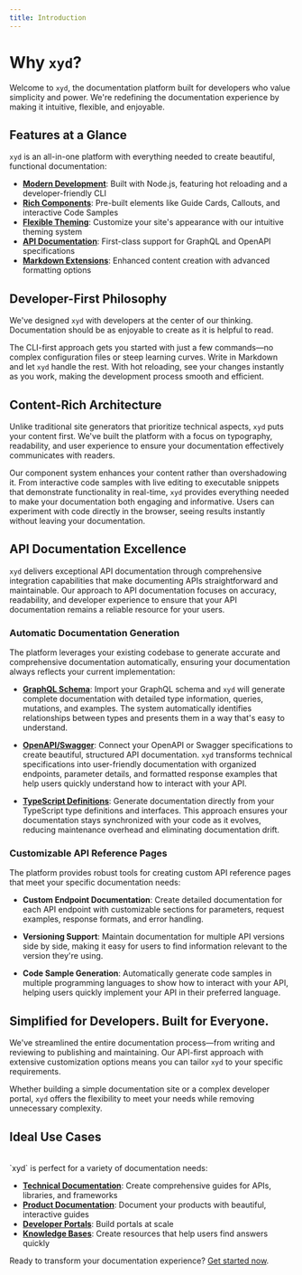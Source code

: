 ```yaml
---
title: Introduction
---
```


# Why `xyd`?

Welcome to `xyd`, the documentation platform built for developers who value simplicity and power. We're redefining the documentation experience by making it intuitive, flexible, and enjoyable.

## Features at a Glance

`xyd` is an all-in-one platform with everything needed to create beautiful, functional documentation:

- **[Modern Development](/docs/guides/quickstart)**: Built with Node.js, featuring hot reloading and a developer-friendly CLI
- **[Rich Components](/docs/components)**: Pre-built elements like Guide Cards, Callouts, and interactive Code Samples
- **[Flexible Theming](/docs/guides/themes)**: Customize your site's appearance with our intuitive theming system
- **[API Documentation](/docs/guides/graphql)**: First-class support for GraphQL and OpenAPI specifications
- **[Markdown Extensions](/docs/guides/markdown-extensions)**: Enhanced content creation with advanced formatting options

## Developer-First Philosophy

We've designed `xyd` with developers at the center of our thinking. Documentation should be as enjoyable to create as it is helpful to read.

The CLI-first approach gets you started with just a few commands—no complex configuration files or steep learning curves. Write in Markdown and let `xyd` handle the rest. With hot reloading, see your changes instantly as you work, making the development process smooth and efficient.

## Content-Rich Architecture

Unlike traditional site generators that prioritize technical aspects, `xyd` puts your content first. We've built the platform with a focus on typography, readability, and user experience to ensure your documentation effectively communicates with readers.

Our component system enhances your content rather than overshadowing it. From interactive code samples with live editing to executable snippets that demonstrate functionality in real-time, `xyd` provides everything needed to make your documentation both engaging and informative. Users can experiment with code directly in the browser, seeing results instantly without leaving your documentation.

## API Documentation Excellence

`xyd` delivers exceptional API documentation through comprehensive integration capabilities that make documenting APIs straightforward and maintainable. Our approach to API documentation focuses on accuracy, readability, and developer experience to ensure that your API documentation remains a reliable resource for your users.

### Automatic Documentation Generation

The platform leverages your existing codebase to generate accurate and comprehensive documentation automatically, ensuring your documentation always reflects your current implementation:

- **[GraphQL Schema](/docs/guides/graphql)**: Import your GraphQL schema and `xyd` will generate complete documentation with detailed type information, queries, mutations, and examples. The system automatically identifies relationships between types and presents them in a way that's easy to understand.

- **[OpenAPI/Swagger](/docs/guides/openapi)**: Connect your OpenAPI or Swagger specifications to create beautiful, structured API documentation. `xyd` transforms technical specifications into user-friendly documentation with organized endpoints, parameter details, and formatted response examples that help users quickly understand how to interact with your API.

- **[TypeScript Definitions](/docs/guides/typescript)**: Generate documentation directly from your TypeScript type definitions and interfaces. This approach ensures your documentation stays synchronized with your code as it evolves, reducing maintenance overhead and eliminating documentation drift.

### Customizable API Reference Pages

The platform provides robust tools for creating custom API reference pages that meet your specific documentation needs:

- **Custom Endpoint Documentation**: Create detailed documentation for each API endpoint with customizable sections for parameters, request examples, response formats, and error handling.

- **Versioning Support**: Maintain documentation for multiple API versions side by side, making it easy for users to find information relevant to the version they're using.

- **Code Sample Generation**: Automatically generate code samples in multiple programming languages to show how to interact with your API, helping users quickly implement your API in their preferred language.

## Simplified for Developers. Built for Everyone.

We've streamlined the entire documentation process—from writing and reviewing to publishing and maintaining. Our API-first approach with extensive customization options means you can tailor `xyd` to your specific requirements.

Whether building a simple documentation site or a complex developer portal, `xyd` offers the flexibility to meet your needs while removing unnecessary complexity.

## Ideal Use Cases
<br/>
`xyd` is perfect for a variety of documentation needs:

- **[Technical Documentation](/docs/guides/writing-quickstart)**: Create comprehensive guides for APIs, libraries, and frameworks
- **[Product Documentation](/docs/guides/customization-introduction)**: Document your products with beautiful, interactive guides
- **[Developer Portals](/docs/guides/routing)**: Build portals at scale
- **[Knowledge Bases](/docs/guides/settings)**: Create resources that help users find answers quickly

Ready to transform your documentation experience? [Get started now](/docs/guides/quickstart).